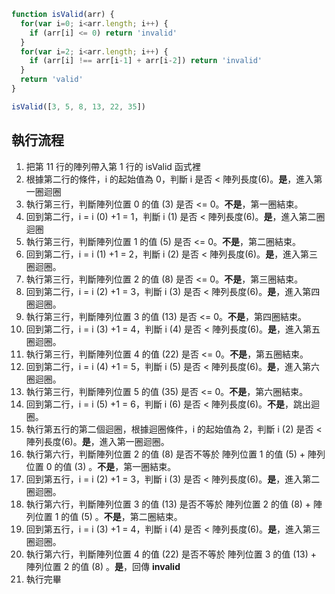``` js
function isValid(arr) {
  for(var i=0; i<arr.length; i++) {
    if (arr[i] <= 0) return 'invalid'
  }
  for(var i=2; i<arr.length; i++) {
    if (arr[i] !== arr[i-1] + arr[i-2]) return 'invalid'
  }
  return 'valid'
}

isValid([3, 5, 8, 13, 22, 35])
```

## 執行流程
1. 把第 11 行的陣列帶入第 1 行的 isValid 函式裡
2. 根據第二行的條件，i 的起始值為 0，判斷 i 是否 < 陣列長度(6)。**是**，進入第一圈迴圈
3. 執行第三行，判斷陣列位置 0 的值 (3) 是否 <= 0。**不是**，第一圈結束。
4. 回到第二行，i = i (0) +1 = 1，判斷 i (1) 是否 < 陣列長度(6)。**是**，進入第二圈迴圈
5. 執行第三行，判斷陣列位置 1 的值 (5) 是否 <= 0。**不是**，第二圈結束。
6.  回到第二行，i = i (1) +1 = 2，判斷 i (2) 是否 < 陣列長度(6)。**是**，進入第三圈迴圈。
7. 執行第三行，判斷陣列位置 2 的值 (8) 是否 <= 0。**不是**，第三圈結束。
8.  回到第二行，i = i (2) +1 = 3，判斷 i (3) 是否 < 陣列長度(6)。**是**，進入第四圈迴圈。
9.  執行第三行，判斷陣列位置 3 的值 (13) 是否 <= 0。**不是**，第四圈結束。
10.  回到第二行，i = i (3) +1 = 4，判斷 i (4) 是否 < 陣列長度(6)。**是**，進入第五圈迴圈。
11.  執行第三行，判斷陣列位置 4 的值 (22) 是否 <= 0。**不是**，第五圈結束。
12.  回到第二行，i = i (4) +1 = 5，判斷 i (5) 是否 < 陣列長度(6)。**是**，進入第六圈迴圈。
13.  執行第三行，判斷陣列位置 5 的值 (35) 是否 <= 0。**不是**，第六圈結束。
14.  回到第二行，i = i (5) +1 = 6，判斷 i (6) 是否 < 陣列長度(6)。**不是**，跳出迴圈。
15. 執行第五行的第二個迴圈，根據迴圈條件，i 的起始值為 2，判斷 i (2) 是否 < 陣列長度(6)。**是**，進入第一圈迴圈。
16. 執行第六行，判斷陣列位置 2 的值 (8) 是否不等於 陣列位置 1 的值 (5) + 陣列位置 0 的值 (3) 。**不是**，第一圈結束。
17. 回到第五行，i = i (2) +1 = 3，判斷 i (3) 是否 < 陣列長度(6)。**是**，進入第二圈迴圈。
18.  執行第六行，判斷陣列位置 3 的值 (13) 是否不等於 陣列位置 2 的值 (8) + 陣列位置 1 的值 (5) 。**不是**，第二圈結束。
19. 回到第五行，i = i (3) +1 = 4，判斷 i (4) 是否 < 陣列長度(6)。**是**，進入第三圈迴圈。
20.  執行第六行，判斷陣列位置 4 的值 (22) 是否不等於 陣列位置 3 的值 (13) + 陣列位置 2 的值 (8) 。**是**，回傳 **invalid**
21. 執行完畢

